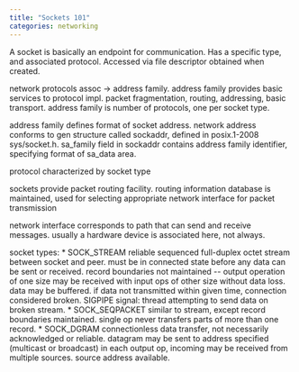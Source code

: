 ```yaml
---
title: "Sockets 101"
categories: networking
---
```


A socket is basically an endpoint for communication. Has a specific type, and associated protocol. Accessed via file descriptor obtained when created.

network protocols assoc -> address family. address family provides basic services to protocol impl. packet fragmentation, routing, addressing, basic transport. address family is number of protocols, one per socket type.

address family defines format of socket address. network address conforms to gen structure called sockaddr, defined in posix.1-2008 sys/socket.h. sa_family field in sockaddr contains address family identifier, specifying format of sa_data area.

protocol characterized by socket type

sockets provide packet routing facility. routing information database is maintained, used for selecting appropriate network interface for packet transmission

network interface corresponds to path that can send and receive messages. usually a hardware device is associated here, not always.

socket types:
	* SOCK_STREAM reliable sequenced full-duplex octet stream between socket and peer. must be in connected state before any data can be sent or received. record boundaries not maintained -- output operation of one size may be received with input ops of other size without data loss. data may be buffered. if data not transmitted within given time, connection considered broken. SIGPIPE signal: thread attempting to send data on broken stream.
	* SOCK_SEQPACKET similar to stream, except record boundaries maintained. single op never transfers parts of more than one record.
	* SOCK_DGRAM connectionless data transfer, not necessarily acknowledged or reliable. datagram may be sent to address specified (multicast or broadcast) in each output op, incoming may be received from multiple sources. source address available.
